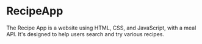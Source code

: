# RecipeApp
The Recipe App is a website using HTML, CSS, and JavaScript, with a meal API. It's designed to help users search and try various recipes.
